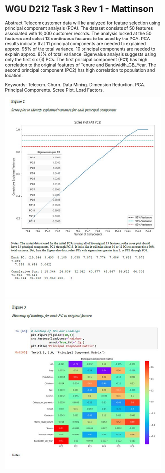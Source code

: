 # WGU D212 Task 3 Rev 1 - Mattinson

Abstract
Telecom customer data will be analyzed for feature selection using principal component analysis (PCA). The dataset consists of 50 features associated with 10,000 customer records. The analysis looked at the 50 features and select 13 continuous features to be used by the PCA. PCA results indicate that 11 principal components are needed to explained approx. 95% of the total variance. 10 principal components are needed to explain approx. 85% of total variance. Eigenvalue analysis suggests using only the first six (6) PCs. The first principal component (PC1) has high correlation to the original features of Tenure and Bandwidth_GB_Year. The second principal component (PC2) has high correlation to population and location.

Keywords: Telecom. Churn. Data Mining. Dimension Reduction. PCA. Principal Components. Scree Plot. Load Factors.




<img src="figures\figure_2.jpg" alt="figure_2">


<img src="figures\figure_3.jpg" alt="figure_3">